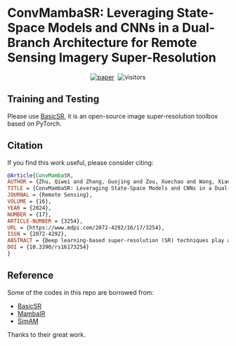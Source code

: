 # ConvMambaSR: Leveraging State-Space Models and CNNs in a Dual-Branch Architecture for Remote Sensing Imagery Super-Resolution

<div align="center">

[![paper](https://img.shields.io/badge/Remote%20Sens.%202024,%2016(17),%203254-009B00)](https://doi.org/10.3390/rs16173254)&nbsp;
![visitors](https://visitor-badge.laobi.icu/badge?page_id=Doswin/ConvMambaSR)

</div>

## Training and Testing

Please use [BasicSR](https://github.com/XPixelGroup/BasicSR), it is an open-source image super-resolution toolbox based on PyTorch.

## Citation 

If you find this work useful, please consider citing:

```bibtex
@Article{ConvMambaSR,
AUTHOR = {Zhu, Qiwei and Zhang, Guojing and Zou, Xuechao and Wang, Xiaoying and Huang, Jianqiang and Li, Xilai},
TITLE = {ConvMambaSR: Leveraging State-Space Models and CNNs in a Dual-Branch Architecture for Remote Sensing Imagery Super-Resolution},
JOURNAL = {Remote Sensing},
VOLUME = {16},
YEAR = {2024},
NUMBER = {17},
ARTICLE-NUMBER = {3254},
URL = {https://www.mdpi.com/2072-4292/16/17/3254},
ISSN = {2072-4292},
ABSTRACT = {Deep learning-based super-resolution (SR) techniques play a crucial role in enhancing the spatial resolution of images. However, remote sensing images present substantial challenges due to their diverse features, complex structures, and significant size variations in ground objects. Moreover, recovering lost details from low-resolution remote sensing images with complex and unknown degradations, such as downsampling, noise, and compression, remains a critical issue. To address these challenges, we propose ConvMambaSR, a novel super-resolution framework that integrates state-space models (SSMs) and Convolutional Neural Networks (CNNs). This framework is specifically designed to handle heterogeneous and complex ground features, as well as unknown degradations in remote sensing imagery. ConvMambaSR leverages SSMs to model global dependencies, activating more pixels in the super-resolution task. Concurrently, it employs CNNs to extract local detail features, enhancing the model’s ability to capture image textures and edges. Furthermore, we have developed a global–detail reconstruction module (GDRM) to integrate diverse levels of global and local information efficiently. We rigorously validated the proposed method on two distinct datasets, RSSCN7 and RSSRD-KQ, and benchmarked its performance against state-of-the-art SR models. Experiments show that our method achieves SOTA PSNR values of 26.06 and 24.29 on these datasets, respectively, and is visually superior, effectively addressing a variety of scenarios and significantly outperforming existing methods.},
DOI = {10.3390/rs16173254}
}
```

## Reference

Some of the codes in this repo are borrowed from:  
- [BasicSR](https://github.com/XPixelGroup/BasicSR)  
- [MambaIR](https://github.com/csguoh/MambaIR) 
- [SimAM](https://github.com/ZjjConan/SimAM)

Thanks to their great work.
